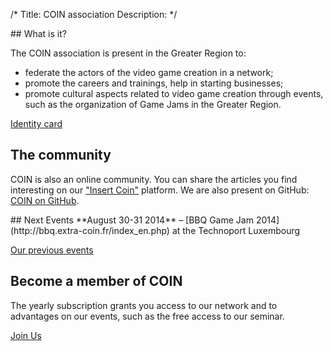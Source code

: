 /*
Title: COIN association
Description: 
*/

<div id="leftcontent" markdown=1>
## What is it?

The COIN association is present in the Greater Region to: 

* federate the actors of the video game creation in a network;
* promote the careers and trainings, help in starting businesses;
* promote cultural aspects related to video game creation through events, such as the organization of Game Jams in the Greater Region.

[Identity card](infos)


## The community
COIN is also an online community. You can share the articles you find interesting on our ["Insert Coin"](http://insert.extra-coin.fr) platform. We are also present on GitHub: [COIN on GitHub](https://github.com/extra-coin).

</div>
<div id="rightcontent" markdown=1>
## Next Events
**August 30-31 2014** – [BBQ Game Jam 2014](http://bbq.extra-coin.fr/index_en.php) at the Technoport Luxembourg

[Our previous events](archive/)

## Become a member of COIN
The yearly subscription grants you access to our network and to advantages on our events, such as the free access to our seminar. 

[Join Us](adhesion)
</div>
